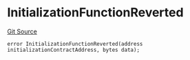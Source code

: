 # InitializationFunctionReverted
[Git Source](https://github.com/thrackle-io/tron/blob/fceb75bbcbc9fcccdbb0ae49e82ea903ed8190d1/src/economic/ruleStorage/RuleStorageDiamondLib.sol)


```solidity
error InitializationFunctionReverted(address initializationContractAddress, bytes data);
```


